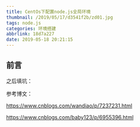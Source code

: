 ```yaml
---
title: CentOs下配置node.js全局环境
thumbnail: /2019/05/17/d3541f2b/zd01.jpg
tags: node.js
categories: 环境搭建
abbrlink: 18d7a227
date: 2019-05-18 20:21:15
---
```


## 前言

之后填坑：

参考博文：

https://www.cnblogs.com/wandiao/p/7237231.html

https://www.cnblogs.com/baby123/p/6955396.html

<!--More-->